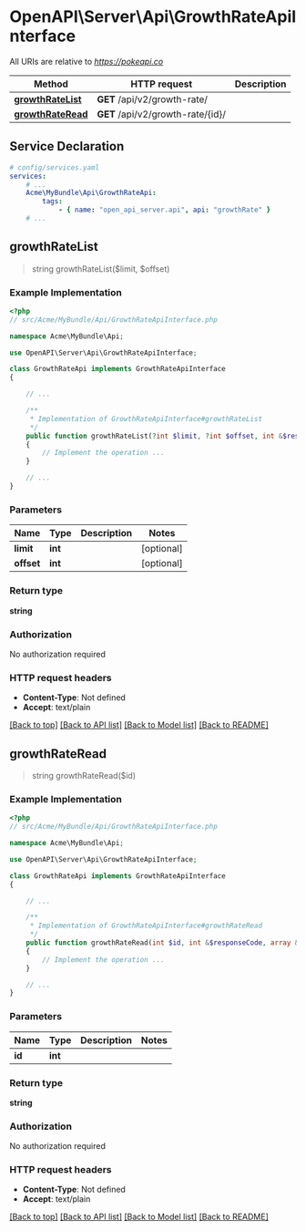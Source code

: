 # OpenAPI\Server\Api\GrowthRateApiInterface

All URIs are relative to *https://pokeapi.co*

Method | HTTP request | Description
------------- | ------------- | -------------
[**growthRateList**](GrowthRateApiInterface.md#growthRateList) | **GET** /api/v2/growth-rate/ | 
[**growthRateRead**](GrowthRateApiInterface.md#growthRateRead) | **GET** /api/v2/growth-rate/{id}/ | 


## Service Declaration
```yaml
# config/services.yaml
services:
    # ...
    Acme\MyBundle\Api\GrowthRateApi:
        tags:
            - { name: "open_api_server.api", api: "growthRate" }
    # ...
```

## **growthRateList**
> string growthRateList($limit, $offset)



### Example Implementation
```php
<?php
// src/Acme/MyBundle/Api/GrowthRateApiInterface.php

namespace Acme\MyBundle\Api;

use OpenAPI\Server\Api\GrowthRateApiInterface;

class GrowthRateApi implements GrowthRateApiInterface
{

    // ...

    /**
     * Implementation of GrowthRateApiInterface#growthRateList
     */
    public function growthRateList(?int $limit, ?int $offset, int &$responseCode, array &$responseHeaders): array|object|null
    {
        // Implement the operation ...
    }

    // ...
}
```

### Parameters

Name | Type | Description  | Notes
------------- | ------------- | ------------- | -------------
 **limit** | **int**|  | [optional]
 **offset** | **int**|  | [optional]

### Return type

**string**

### Authorization

No authorization required

### HTTP request headers

 - **Content-Type**: Not defined
 - **Accept**: text/plain

[[Back to top]](#) [[Back to API list]](../../README.md#documentation-for-api-endpoints) [[Back to Model list]](../../README.md#documentation-for-models) [[Back to README]](../../README.md)

## **growthRateRead**
> string growthRateRead($id)



### Example Implementation
```php
<?php
// src/Acme/MyBundle/Api/GrowthRateApiInterface.php

namespace Acme\MyBundle\Api;

use OpenAPI\Server\Api\GrowthRateApiInterface;

class GrowthRateApi implements GrowthRateApiInterface
{

    // ...

    /**
     * Implementation of GrowthRateApiInterface#growthRateRead
     */
    public function growthRateRead(int $id, int &$responseCode, array &$responseHeaders): array|object|null
    {
        // Implement the operation ...
    }

    // ...
}
```

### Parameters

Name | Type | Description  | Notes
------------- | ------------- | ------------- | -------------
 **id** | **int**|  |

### Return type

**string**

### Authorization

No authorization required

### HTTP request headers

 - **Content-Type**: Not defined
 - **Accept**: text/plain

[[Back to top]](#) [[Back to API list]](../../README.md#documentation-for-api-endpoints) [[Back to Model list]](../../README.md#documentation-for-models) [[Back to README]](../../README.md)

